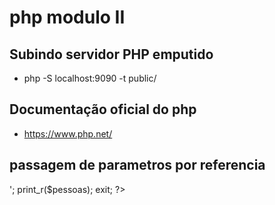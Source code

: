 # php modulo II

## Subindo servidor PHP emputido 
- php -S localhost:9090 -t public/

## Documentação oficial do php
 - https://www.php.net/


## passagem de parametros por referencia
<?php
    $pessoas = [
        'Pedro',
        'Gustavo',
        'Maria',
        'Sergio',
    ];
    function alterNomes(array &$pessoas) : void {
        $pessoas[0] = 'Carlos';
    }
    alterNomes($pessoas);
    echo '<pre>';
    print_r($pessoas);
    exit;
?>
